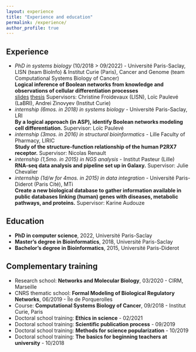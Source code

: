 ```yaml
---
layout: experience
title: "Experience and education"
permalink: /experience/
author_profile: true
---
```


## Experience

* *PhD in systems biology* (10/2018 > 09/2022) - Université Paris-Saclay, LISN (team BioInfo)  &  Institut Curie (Paris), Cancer and Genome (team Computational Systems Biology of Cancer)  
**Logical inference of Boolean networks from knowledge and observations of cellular differentiation processes**  
[slides](../files/2022-09_soutenance.pdf) [thesis](../files/manuscrit-these-pre-soutenance.pdf)
Supervisors: Christine Froidevaux (LISN), Loïc Paulevé (LaBRI), Andrei Zinovyev (Institut Curie)
* *internship (6mos. in 2018) in systems biology* - Université Paris-Saclay, LRI  
**By a logical approach (in ASP), identify Boolean networks modeling cell differentiation.** Supervisor: Loïc Paulevé
* *internship (3mos. in 2016) in structural bioinformatics* - Lille Faculty of Pharmacy, LIRIC  
**Study of the structure-function relationship of the human P2RX7 receptor.** Supervisor: Nicolas Renault
* *internship (1,5mo. in 2015) in NGS analysis* - Institut Pasteur (Lille)  
**RNA-seq data analysis and pipeline set up in Galaxy.** Supervisor: Julie Chevalier
* *internship (1d/w for 4mos. in 2015) in data integration* - Université Paris-Diderot (Paris Cité), MTi  
**Create a new biological database to gather information available in public databases linking (human) genes with diseases, metabolic pathways, and proteins.** Supervisor: Karine Audouze


## Education

* **PhD in computer science**,
2022, Université Paris-Saclay
* **Master’s degree in Bioinformatics**,
2018, Université Paris-Saclay
* **Bachelor’s degree in Bioinformatics**,
2015, Université Paris-Diderot


## Complementary training

* Research school:
**Networks and Molecular Biology**,
03/2020 - CIRM, Marseille
* CNRS thematic school:
**Formal Modeling of Biological Regulatory Networks**,
06/2019 - Île de Porquerolles
* Course:
**Computational Systems Biology of Cancer**,
09/2018 - Institut Curie, Paris
* Doctoral school training:
**Ethics in science** - 02/2021
* Doctoral school training:
**Scientific publication process** -  09/2019
* Doctoral school training:
**Methods for science popularization** - 10/2019
* Doctoral school training:
**The basics for beginning teachers at university** - 10/2018
